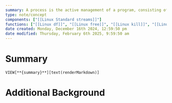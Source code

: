 ```yaml
---
summary: A process is the active management of a program, consisting of just about anything. There are different types of processes and Linux has functions/methods for interacting with ongoing processes.
type: note/concept
components: ["[[Linux Standard streams]]"]
functions: ["[[Linux df]]", "[[Linux free]]", "[[Linux kill]]", "[[Linux ps]]"]
date created: Monday, December 16th 2024, 12:59:50 pm
date modified: Thursday, February 6th 2025, 9:59:50 am
---
```

# Summary
`VIEW[**{summary}**][text(renderMarkdown)]`

# Additional Background